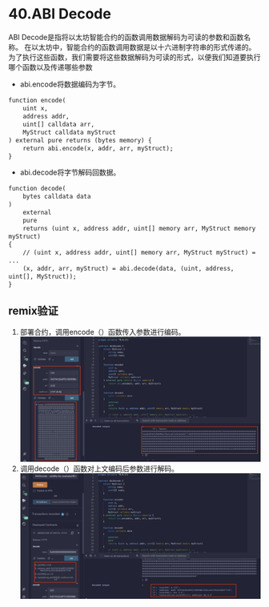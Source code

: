 # 40.ABI Decode
ABI Decode是指将以太坊智能合约的函数调用数据解码为可读的参数和函数名称。
在以太坊中，智能合约的函数调用数据是以十六进制字符串的形式传递的。
为了执行这些函数，我们需要将这些数据解码为可读的形式，以便我们知道要执行哪个函数以及传递哪些参数

* abi.encode将数据编码为字节。
```solidity
function encode(
    uint x,
    address addr,
    uint[] calldata arr,
    MyStruct calldata myStruct
) external pure returns (bytes memory) {
    return abi.encode(x, addr, arr, myStruct);
}
```
* abi.decode将字节解码回数据。
```solidity
function decode(
    bytes calldata data
)
    external
    pure
    returns (uint x, address addr, uint[] memory arr, MyStruct memory myStruct)
{
    // (uint x, address addr, uint[] memory arr, MyStruct myStruct) = ...
    (x, addr, arr, myStruct) = abi.decode(data, (uint, address, uint[], MyStruct));
}
```
## remix验证
1. 部署合约，调用encode（）函数传入参数进行编码。
![40-1.png](./img/40-1.png)
2. 调用decode（）函数对上文编码后参数进行解码。
![40-2.png](./img/40-2.png)
